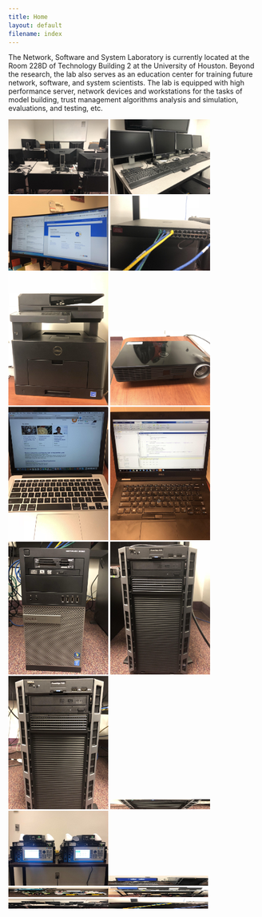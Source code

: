 ```yaml
---
title: Home
layout: default
filename: index
--- 
```


The Network, Software and System Laboratory is currently located at the Room 228D of Technology Building 2 at the University of Houston. Beyond the research, the lab also serves as an education center for training future network, software, and system scientists. The lab is equipped with high performance server, network devices and workstations for the tasks of model building, trust management algorithms analysis and simulation, evaluations, and testing, etc.

 <img src="Photos/Desktops.jpg" width="200" heiht="20">  <img src="Photos/Monitors of Servers.jpg" width="200" heiht="20">  <img src="Photos/Curve Monitor.jpg" width="200" heiht="20">  <img src="Photos/Dell-N3024.jpg" width="200" heiht="20">  <img src="Photos/Printer.jpg" width="200" heiht="20">  <img src="Photos/Projector.jpg" width="200" heiht="20">  <img src="Photos/laptop - Apple.jpg" width="200" heiht="20">  <img src="Photos/laptop - Dell.jpg" width="200" heiht="20">  <img src="Photos/Dell-Optiplex 9020.jpg" width="200" heiht="20">  <img src="Photos/Dell-PowerEdge T430 -2.jpg" width="200" heiht="20">  <img src="Photos/Dell-PowerEdge T430 -3.jpg" width="200" heiht="20">  <img src="Photos/Dell-PowerEdge T430.jpg" width="200" height="20"> <img src="Photos/Lab1.jpg" width="200" heiht="20"><img src="Photos/Lab2.jpg" width="200" height="20"><img src="Photos/Lab3.jpg" width="200" height="20"><img src="Photos/Lab4.jpg" width="200" height="20"><img src="Photos/Lab5.jpg" width="200" height="20"><img src="Photos/Lab6.jpg" width="200" height="20">
